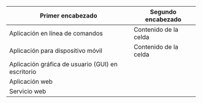 | Primer encabezado | Segundo encabezado |
| ------------------| ------------- |
| Aplicación en línea de comandos  | Contenido de la celda  |
| Aplicación para dispositivo móvil  | Contenido de la celda  |
|Aplicación gráfica de usuario (GUI) en escritorio||
|Aplicación web||
|Servicio web||